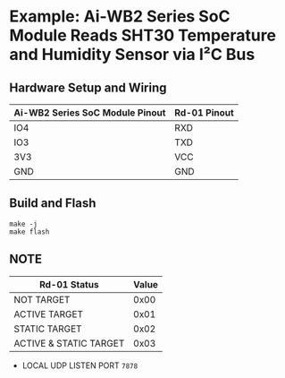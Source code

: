 # Example: Ai-WB2 Series SoC Module Reads SHT30 Temperature and Humidity Sensor via I²C Bus

## Hardware Setup and Wiring

| Ai-WB2 Series SoC Module Pinout | Rd-01 Pinout |
| ------------------------------- | ------------ |
| IO4                             | RXD          |
| IO3                             | TXD          |
| 3V3                             | VCC          |
| GND                             | GND          |

## Build and Flash

```shell
make -j
make flash
```

## NOTE

| Rd-01 Status           | Value |
| ---------------------- | ----- |
| NOT TARGET             | 0x00  |
| ACTIVE TARGET          | 0x01  |
| STATIC TARGET          | 0x02  |
| ACTIVE & STATIC TARGET | 0x03  |

- LOCAL UDP LISTEN PORT `7878`


